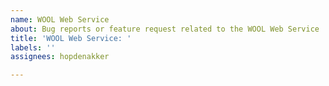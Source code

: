 ```yaml
---
name: WOOL Web Service
about: Bug reports or feature request related to the WOOL Web Service
title: 'WOOL Web Service: '
labels: ''
assignees: hopdenakker

---
```



